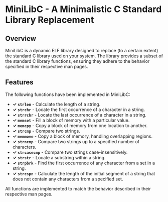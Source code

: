 # MiniLibC - A Minimalistic C Standard Library Replacement

## Overview

MiniLibC is a dynamic ELF library designed to replace (to a certain extent) the standard C library used on your system. The library provides a subset of the standard C library functions, ensuring they adhere to the behavior specified in their respective man pages.

## Features

The following functions have been implemented in MiniLibC:

- **✓ `strlen`** - Calculate the length of a string.
- **✓ `strchr`** - Locate the first occurrence of a character in a string.
- **✓ `strrchr`** - Locate the last occurrence of a character in a string.
- **✓ `memset`** - Fill a block of memory with a particular value.
- **✓ `memcpy`** - Copy a block of memory from one location to another.
- **✓ `strcmp`** - Compare two strings.
- **✓ `memmove`** - Copy a block of memory, handling overlapping regions.
- **✓ `strncmp`** - Compare two strings up to a specified number of characters.
- **✓ `strcasecmp`** - Compare two strings case-insensitively.
- **✓ `strstr`** - Locate a substring within a string.
- **✓ `strpbrk`** - Find the first occurrence of any character from a set in a string.
- **✓ `strcspn`** - Calculate the length of the initial segment of a string that does not contain any characters from a specified set.

All functions are implemented to match the behavior described in their respective man pages.
